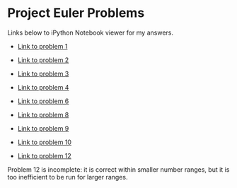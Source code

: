# Project Euler Problems

Links below to iPython Notebook viewer for my answers.

- [Link to problem 1](http://nbviewer.ipython.org/github/ajkim141/project_euler/blob/master/Problem1.ipynb)

- [Link to problem 2](http://nbviewer.ipython.org/github/ajkim141/project_euler/blob/master/Problem2.ipynb)

- [Link to problem 3](http://nbviewer.ipython.org/github/ajkim141/project_euler/blob/master/Problem3.ipynb)

- [Link to problem 4](http://nbviewer.ipython.org/github/ajkim141/project_euler/blob/master/Problem4.ipynb)

- [Link to problem 6](http://nbviewer.ipython.org/github/ajkim141/project_euler/blob/master/Problem6.ipynb)

- [Link to problem 8](http://nbviewer.ipython.org/github/ajkim141/project_euler/blob/master/Problem8.ipynb)

- [Link to problem 9](http://nbviewer.ipython.org/github/ajkim141/project_euler/blob/master/Problem9.ipynb)

- [Link to problem 10](http://nbviewer.ipython.org/github/ajkim141/project_euler/blob/master/Problem10.ipynb)

- [Link to problem 12](http://nbviewer.ipython.org/github/ajkim141/project_euler/blob/master/Problem12.ipynb)

Problem 12 is incomplete: it is correct within smaller number ranges, but it is too inefficient to be run for larger ranges.
